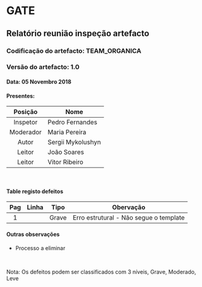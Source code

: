 # GATE
## Relatório reunião inspeção artefacto
### Codificação do artefacto: TEAM_ORGANICA
### Versão do artefacto: 1.0
#### Data: 05 Novembro 2018
#### Presentes:
|Posição|Nome
|:---:|---
|Inspetor|Pedro Fernandes
|Moderador|Maria Pereira
|Autor|Sergii Mykolushyn
|Leitor|João Soares
|Leitor|Vitor Ribeiro

</br>

#### Table registo defeitos
|Pag|Linha|Tipo|Obervação
|:---:|:---:|:---:|---
|1||Grave|Erro estrutural - Não segue o template

#### Outras observações
- Processo a eliminar

</br>

Nota: Os defeitos podem ser classificados com 3 níveis, Grave, Moderado, Leve